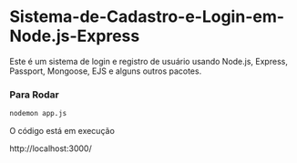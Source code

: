 # Sistema-de-Cadastro-e-Login-em-Node.js-Express
Este é um sistema de login e registro de usuário usando Node.js, Express, Passport, Mongoose, EJS e alguns outros pacotes.

<h3>Para Rodar</h3>

```bash
nodemon app.js
```
O código está em execução

http://localhost:3000/
